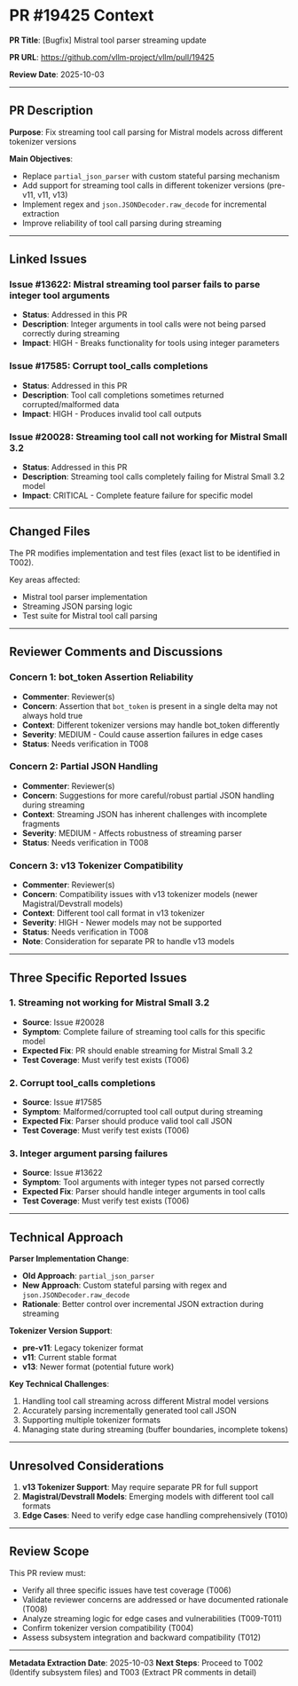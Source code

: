 # PR #19425 Context

**PR Title**: [Bugfix] Mistral tool parser streaming update

**PR URL**: https://github.com/vllm-project/vllm/pull/19425

**Review Date**: 2025-10-03

---

## PR Description

**Purpose**: Fix streaming tool call parsing for Mistral models across different tokenizer versions

**Main Objectives**:
- Replace `partial_json_parser` with custom stateful parsing mechanism
- Add support for streaming tool calls in different tokenizer versions (pre-v11, v11, v13)
- Implement regex and `json.JSONDecoder.raw_decode` for incremental extraction
- Improve reliability of tool call parsing during streaming

---

## Linked Issues

### Issue #13622: Mistral streaming tool parser fails to parse integer tool arguments
- **Status**: Addressed in this PR
- **Description**: Integer arguments in tool calls were not being parsed correctly during streaming
- **Impact**: HIGH - Breaks functionality for tools using integer parameters

### Issue #17585: Corrupt tool_calls completions
- **Status**: Addressed in this PR
- **Description**: Tool call completions sometimes returned corrupted/malformed data
- **Impact**: HIGH - Produces invalid tool call outputs

### Issue #20028: Streaming tool call not working for Mistral Small 3.2
- **Status**: Addressed in this PR
- **Description**: Streaming tool calls completely failing for Mistral Small 3.2 model
- **Impact**: CRITICAL - Complete feature failure for specific model

---

## Changed Files

The PR modifies implementation and test files (exact list to be identified in T002).

Key areas affected:
- Mistral tool parser implementation
- Streaming JSON parsing logic
- Test suite for Mistral tool call parsing

---

## Reviewer Comments and Discussions

### Concern 1: bot_token Assertion Reliability
- **Commenter**: Reviewer(s)
- **Concern**: Assertion that `bot_token` is present in a single delta may not always hold true
- **Context**: Different tokenizer versions may handle bot_token differently
- **Severity**: MEDIUM - Could cause assertion failures in edge cases
- **Status**: Needs verification in T008

### Concern 2: Partial JSON Handling
- **Commenter**: Reviewer(s)
- **Concern**: Suggestions for more careful/robust partial JSON handling during streaming
- **Context**: Streaming JSON has inherent challenges with incomplete fragments
- **Severity**: MEDIUM - Affects robustness of streaming parser
- **Status**: Needs verification in T008

### Concern 3: v13 Tokenizer Compatibility
- **Commenter**: Reviewer(s)
- **Concern**: Compatibility issues with v13 tokenizer models (newer Magistral/Devstrall models)
- **Context**: Different tool call format in v13 tokenizer
- **Severity**: HIGH - Newer models may not be supported
- **Status**: Needs verification in T008
- **Note**: Consideration for separate PR to handle v13 models

---

## Three Specific Reported Issues

### 1. Streaming not working for Mistral Small 3.2
- **Source**: Issue #20028
- **Symptom**: Complete failure of streaming tool calls for this specific model
- **Expected Fix**: PR should enable streaming for Mistral Small 3.2
- **Test Coverage**: Must verify test exists (T006)

### 2. Corrupt tool_calls completions
- **Source**: Issue #17585
- **Symptom**: Malformed/corrupted tool call output during streaming
- **Expected Fix**: Parser should produce valid tool call JSON
- **Test Coverage**: Must verify test exists (T006)

### 3. Integer argument parsing failures
- **Source**: Issue #13622
- **Symptom**: Tool arguments with integer types not parsed correctly
- **Expected Fix**: Parser should handle integer arguments in tool calls
- **Test Coverage**: Must verify test exists (T006)

---

## Technical Approach

**Parser Implementation Change**:
- **Old Approach**: `partial_json_parser`
- **New Approach**: Custom stateful parsing with regex and `json.JSONDecoder.raw_decode`
- **Rationale**: Better control over incremental JSON extraction during streaming

**Tokenizer Version Support**:
- **pre-v11**: Legacy tokenizer format
- **v11**: Current stable format
- **v13**: Newer format (potential future work)

**Key Technical Challenges**:
1. Handling tool call streaming across different Mistral model versions
2. Accurately parsing incrementally generated tool call JSON
3. Supporting multiple tokenizer formats
4. Managing state during streaming (buffer boundaries, incomplete tokens)

---

## Unresolved Considerations

1. **v13 Tokenizer Support**: May require separate PR for full support
2. **Magistral/Devstrall Models**: Emerging models with different tool call formats
3. **Edge Cases**: Need to verify edge case handling comprehensively (T010)

---

## Review Scope

This PR review must:
- Verify all three specific issues have test coverage (T006)
- Validate reviewer concerns are addressed or have documented rationale (T008)
- Analyze streaming logic for edge cases and vulnerabilities (T009-T011)
- Confirm tokenizer version compatibility (T004)
- Assess subsystem integration and backward compatibility (T012)

---

**Metadata Extraction Date**: 2025-10-03
**Next Steps**: Proceed to T002 (Identify subsystem files) and T003 (Extract PR comments in detail)

